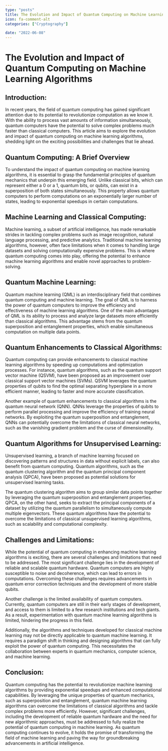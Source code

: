 ```yaml
---
type: "posts"
title: The Evolution and Impact of Quantum Computing on Machine Learning Algorithms
icon: fa-comment-alt
categories: ["Cryptography"]

date: "2022-06-08"
---
```




# The Evolution and Impact of Quantum Computing on Machine Learning Algorithms

## Introduction:
In recent years, the field of quantum computing has gained significant attention due to its potential to revolutionize computation as we know it. With the ability to process vast amounts of information simultaneously, quantum computers have the potential to solve complex problems much faster than classical computers. This article aims to explore the evolution and impact of quantum computing on machine learning algorithms, shedding light on the exciting possibilities and challenges that lie ahead.

## Quantum Computing: A Brief Overview
To understand the impact of quantum computing on machine learning algorithms, it is essential to grasp the fundamental principles of quantum mechanics that underpin this emerging field. Unlike classical bits, which can represent either a 0 or a 1, quantum bits, or qubits, can exist in a superposition of both states simultaneously. This property allows quantum computers to perform computations on an exponentially larger number of states, leading to exponential speedups in certain computations.

## Machine Learning and Classical Computing:
Machine learning, a subset of artificial intelligence, has made remarkable strides in tackling complex problems such as image recognition, natural language processing, and predictive analytics. Traditional machine learning algorithms, however, often face limitations when it comes to handling large datasets and solving computationally expensive problems. This is where quantum computing comes into play, offering the potential to enhance machine learning algorithms and enable novel approaches to problem-solving.

## Quantum Machine Learning:
Quantum machine learning (QML) is an interdisciplinary field that combines quantum computing and machine learning. The goal of QML is to harness the power of quantum computers to improve the efficiency and effectiveness of machine learning algorithms. One of the main advantages of QML is its ability to process and analyze large datasets more efficiently than classical algorithms. This advantage stems from the quantum superposition and entanglement properties, which enable simultaneous computation on multiple data points.

## Quantum Enhancements to Classical Algorithms:
Quantum computing can provide enhancements to classical machine learning algorithms by speeding up computations and optimization processes. For instance, quantum algorithms, such as the quantum support vector machine (QSVM), have been proposed as an improvement over classical support vector machines (SVMs). QSVM leverages the quantum properties of qubits to find the optimal separating hyperplane in a more efficient manner, leading to faster and more accurate classification.

Another example of quantum enhancements to classical algorithms is the quantum neural network (QNN). QNNs leverage the properties of qubits to perform parallel processing and improve the efficiency of training neural networks. By exploiting the quantum superposition and entanglement, QNNs can potentially overcome the limitations of classical neural networks, such as the vanishing gradient problem and the curse of dimensionality.

## Quantum Algorithms for Unsupervised Learning:
Unsupervised learning, a branch of machine learning focused on discovering patterns and structures in data without explicit labels, can also benefit from quantum computing. Quantum algorithms, such as the quantum clustering algorithm and the quantum principal component analysis (QPCA), have been proposed as potential solutions for unsupervised learning tasks.

The quantum clustering algorithm aims to group similar data points together by leveraging the quantum superposition and entanglement properties. QPCA, on the other hand, seeks to extract the principal components of a dataset by utilizing the quantum parallelism to simultaneously compute multiple eigenvectors. These quantum algorithms have the potential to overcome the limitations of classical unsupervised learning algorithms, such as scalability and computational complexity.

## Challenges and Limitations:
While the potential of quantum computing in enhancing machine learning algorithms is exciting, there are several challenges and limitations that need to be addressed. The most significant challenge lies in the development of reliable and scalable quantum hardware. Quantum computers are highly susceptible to noise and decoherence, which can lead to errors in computations. Overcoming these challenges requires advancements in quantum error correction techniques and the development of more stable qubits.

Another challenge is the limited availability of quantum computers. Currently, quantum computers are still in their early stages of development, and access to them is limited to a few research institutions and tech giants. As a result, experimentation with quantum machine learning algorithms is limited, hindering the progress in this field.

Additionally, the algorithms and techniques developed for classical machine learning may not be directly applicable to quantum machine learning. It requires a paradigm shift in thinking and designing algorithms that can fully exploit the power of quantum computing. This necessitates the collaboration between experts in quantum mechanics, computer science, and machine learning.

## Conclusion:
Quantum computing has the potential to revolutionize machine learning algorithms by providing exponential speedups and enhanced computational capabilities. By leveraging the unique properties of quantum mechanics, such as superposition and entanglement, quantum machine learning algorithms can overcome the limitations of classical algorithms and tackle complex problems more efficiently. However, significant challenges, including the development of reliable quantum hardware and the need for new algorithmic approaches, must be addressed to fully realize the potential of quantum computing in machine learning. As quantum computing continues to evolve, it holds the promise of transforming the field of machine learning and paving the way for groundbreaking advancements in artificial intelligence.